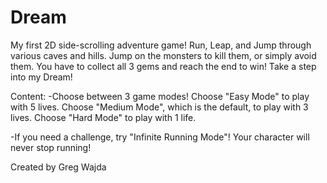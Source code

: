 # Dream
My first 2D side-scrolling adventure game! Run, Leap, and Jump through various caves and hills. 
Jump on the monsters to kill them, or simply avoid them. You have to collect all 3 gems and reach the end to win!
Take a step into my Dream!

Content:
-Choose between 3 game modes! Choose "Easy Mode" to play with 5 lives. Choose "Medium Mode", which is the     default, to play with 3 lives. Choose "Hard Mode" to play with 1 life.

-If you need a challenge, try "Infinite Running Mode"! Your character will never stop running!


Created by Greg Wajda
